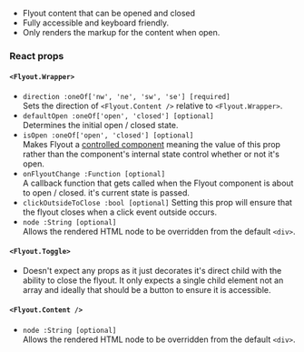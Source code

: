 * Flyout content that can be opened and closed
* Fully accessible and keyboard friendly.
* Only renders the markup for the content when open.

### React props

#### `<Flyout.Wrapper>`
* `direction :oneOf['nw', 'ne', 'sw', 'se'] [required]`  
Sets the direction of `<Flyout.Content />` relative to
`<Flyout.Wrapper>`.
* `defaultOpen :oneOf['open', 'closed'] [optional]`  
Determines the initial open / closed state.
* `isOpen :oneOf['open', 'closed'] [optional]`  
Makes Flyout a [controlled component](https://facebook.github.io/react/docs/forms.html#controlled-components)
meaning the value of this prop rather than the component's
internal state control whether or not it's open.
* `onFlyoutChange :Function [optional]`  
A callback function that gets called when the Flyout component is about to open / closed. it's current state is passed.
* `clickOutsideToClose :bool [optional]`
Setting this prop will ensure that the flyout closes when
a click event outside occurs.
* `node :String [optional]`  
Allows the rendered HTML node to be overridden from the default `<div>`.

#### `<Flyout.Toggle>`
* Doesn't expect any props as it just decorates it's direct child with the ability to close the flyout.
It only expects a single child element not an array and ideally that should be a button to ensure it is accessible.

#### `<Flyout.Content />`
* `node :String [optional]`  
Allows the rendered HTML node to be overridden from the default `<div>`.